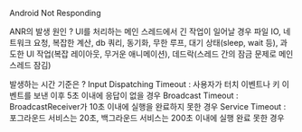 Android Not Responding

ANR의 발생 원인 ?
UI를 처리하는 메인 스레드에서 긴 작업이 일어날 경우
파일 IO, 네트워크 요청, 복잡한 계산, db 쿼리, 동기화, 무한 루프, 대기 상태(sleep, wait 등), 과도한 UI 작업(복잡 레이아웃, 무거운 애니메이션), 데드락(스레드 간의 잠금 문제로 메인 스레드 잠김)

발생하는 시간 기준은 ?
Input Dispatching Timeout : 사용자가 터치 이벤트나 키 이벤트를 보낸 이후 5초 이내에 응답이 없을 경우
Broadcast Timeout : BroadcastReceiver가 10초 이내에 실행을 완료하지 못한 경우
Service Timeout : 포그라운드 서비스는 20초, 백그라운드 서비스는 200초 이내에 실행 완료 못한 경우

